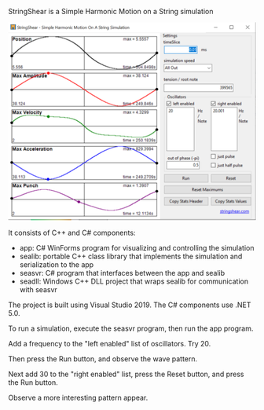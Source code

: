 StringShear is a Simple Harmonic Motion on a String simulation

![Screenshot](/assets/screen.png)

It consists of C++ and C# components:
- app: C# WinForms program for visualizing and controlling the simulation
- sealib: portable C++ class library that implements the simulation and serialization to the app
- seasvr: C# program that interfaces between the app and sealib
- seadll: Windows C++ DLL project that wraps sealib for communication with seasvr

The project is built using Visual Studio 2019.  The C# components use .NET 5.0.

To run a simulation, execute the seasvr program, then run the app program.

Add a frequency to the "left enabled" list of oscillators.  Try 20.

Then press the Run button, and observe the wave pattern.

Next add 30 to the "right enabled" list, press the Reset button, and press the Run button.

Observe a more interesting pattern appear.